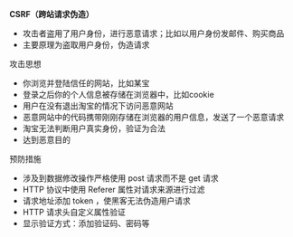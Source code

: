 **CSRF（跨站请求伪造）**

- 攻击者盗用了用户身份，进行恶意请求；比如以用户身份发邮件、购买商品
- 主要原理为盗取用户身份，伪造请求

攻击思想

* 你浏览并登陆信任的网站，比如某宝
* 登录之后你的个人信息被存储在浏览器中，比如cookie
* 用户在没有退出淘宝的情况下访问恶意网站
* 恶意网站中的代码携带刚刚存储在浏览器的用户信息，发送了一个恶意请求
* 淘宝无法判断用户真实身份，验证为合法
* 达到恶意目的

预防措施

* 涉及到数据修改操作严格使用 post 请求而不是 get 请求
* HTTP 协议中使用 Referer 属性对请求来源进行过滤
* 请求地址添加 token ，使黑客无法伪造用户请求
* HTTP 请求头自定义属性验证
* 显示验证方式：添加验证码、密码等
